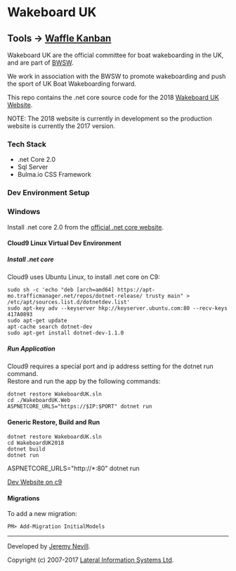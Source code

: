 # Wakeboard UK

## Tools -> [Waffle Kanban](https://waffle.io/JeremyNevill/WakeboardUK)

Wakeboard UK are the official committee for boat wakeboarding in the UK, and are part
of [BWSW](http://www.britishwaterski.org.uk).

We work in association with the BWSW to promote wakeboarding and push the sport of UK Boat Wakeboarding forward.

This repo contains the .net core source code for the 2018 [Wakeboard UK Website](http://www.wakeboard.co.uk).

NOTE: The 2018 website is currently in development so the production website is currently the 2017 version.



### Tech Stack

* .net Core 2.0
* Sql Server
* Bulma.io CSS Framework

### Dev Environment Setup

### Windows

Install .net core 2.0 from the [official .net core website](https://www.microsoft.com/net/download/core).

#### Cloud9 Linux Virtual Dev Environment

##### Install .net core

Cloud9 uses Ubuntu Linux, to install .net core on C9: 


```
sudo sh -c 'echo "deb [arch=amd64] https://apt-mo.trafficmanager.net/repos/dotnet-release/ trusty main" > /etc/apt/sources.list.d/dotnetdev.list'
sudo apt-key adv --keyserver hkp://keyserver.ubuntu.com:80 --recv-keys 417A0893
sudo apt-get update
apt-cache search dotnet-dev
sudo apt-get install dotnet-dev-1.1.0
```

##### Run Application

Cloud9 requires a special port and ip address setting for the dotnet run command.  
Restore and run the app by the following commands:

```
dotnet restore WakeboardUK.sln
cd ./WakeboardUK.Web
ASPNETCORE_URLS="https://$IP:$PORT" dotnet run
```

#### Generic Restore, Build and Run

```
dotnet restore WakeboardUK.sln
cd WakeboardUK2018
dotnet build
dotnet run
```

ASPNETCORE_URLS="http://*:80" dotnet run

[Dev Website on c9](https://wakeboarduk2018-jeremynevill.c9users.io/)


#### Migrations
To add a new migration:
```
PM> Add-Migration InitialModels
```

***

Developed by [Jeremy Nevill](http://www.nevill.net).

Copyright (c) 2007-2017 [Lateral Information Systems Ltd](http://www.lisys.com).

